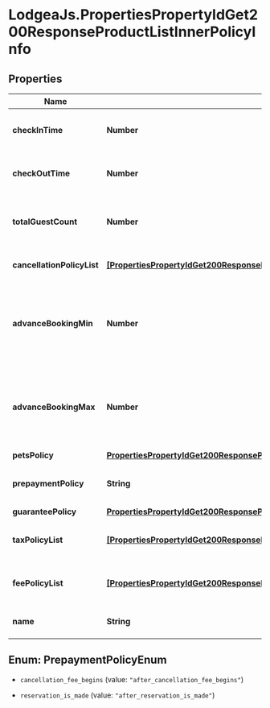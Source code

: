 # LodgeaJs.PropertiesPropertyIdGet200ResponseProductListInnerPolicyInfo

## Properties

Name | Type | Description | Notes
------------ | ------------- | ------------- | -------------
**checkInTime** | **Number** | Check-in time (unix timestamp in ms). | 
**checkOutTime** | **Number** | Check-out time (unix timestamp in ms). | 
**totalGuestCount** | **Number** | The maximum number of guests allowed. | [optional] 
**cancellationPolicyList** | [**[PropertiesPropertyIdGet200ResponsePropertyPolicyListInnerCancellationPolicyListInner]**](PropertiesPropertyIdGet200ResponsePropertyPolicyListInnerCancellationPolicyListInner.md) | List of cancellation policies. | 
**advanceBookingMin** | **Number** | The minimum number of days in advance a booking must be made | 
**advanceBookingMax** | **Number** | The maximum number of days in advance a booking can be made | 
**petsPolicy** | [**PropertiesPropertyIdGet200ResponsePropertyPolicyListInnerPetsPolicy**](PropertiesPropertyIdGet200ResponsePropertyPolicyListInnerPetsPolicy.md) |  | [optional] 
**prepaymentPolicy** | **String** | The type of the prepayment policy. | [optional] 
**guaranteePolicy** | [**PropertiesPropertyIdGet200ResponsePropertyPolicyListInnerGuaranteePolicy**](PropertiesPropertyIdGet200ResponsePropertyPolicyListInnerGuaranteePolicy.md) |  | [optional] 
**taxPolicyList** | [**[PropertiesPropertyIdGet200ResponsePropertyPolicyListInnerTaxPolicyListInner]**](PropertiesPropertyIdGet200ResponsePropertyPolicyListInnerTaxPolicyListInner.md) | A list of taxes and their policies. | 
**feePolicyList** | [**[PropertiesPropertyIdGet200ResponsePropertyPolicyListInnerFeePolicyListInner]**](PropertiesPropertyIdGet200ResponsePropertyPolicyListInnerFeePolicyListInner.md) | A list of fees and their policies. | 
**name** | **String** | The name of this policy. | [optional] 



## Enum: PrepaymentPolicyEnum


* `cancellation_fee_begins` (value: `"after_cancellation_fee_begins"`)

* `reservation_is_made` (value: `"after_reservation_is_made"`)




